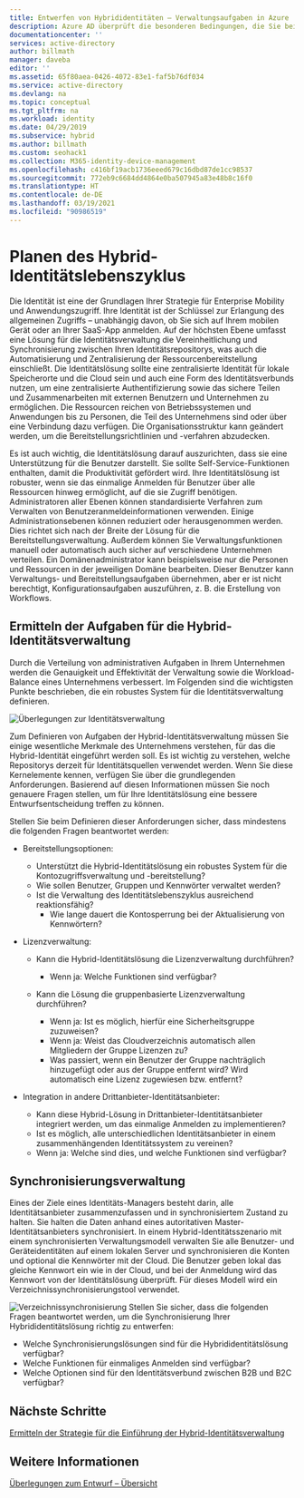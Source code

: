 ```yaml
---
title: Entwerfen von Hybrididentitäten – Verwaltungsaufgaben in Azure | Microsoft-Dokumentation
description: Azure AD überprüft die besonderen Bedingungen, die Sie beim Authentifizieren des Benutzers und vor dem Gewähren des Zugriffs auf die Anwendung mit der bedingten Zugriffssteuerung auswählen.
documentationcenter: ''
services: active-directory
author: billmath
manager: daveba
editor: ''
ms.assetid: 65f80aea-0426-4072-83e1-faf5b76df034
ms.service: active-directory
ms.devlang: na
ms.topic: conceptual
ms.tgt_pltfrm: na
ms.workload: identity
ms.date: 04/29/2019
ms.subservice: hybrid
ms.author: billmath
ms.custom: seohack1
ms.collection: M365-identity-device-management
ms.openlocfilehash: c416bf19acb1736eeed679c16dbd87de1cc98537
ms.sourcegitcommit: 772eb9c6684dd4864e0ba507945a83e48b8c16f0
ms.translationtype: HT
ms.contentlocale: de-DE
ms.lasthandoff: 03/19/2021
ms.locfileid: "90986519"
---
```

# <a name="plan-for-hybrid-identity-lifecycle"></a>Planen des Hybrid-Identitätslebenszyklus
Die Identität ist eine der Grundlagen Ihrer Strategie für Enterprise Mobility und Anwendungszugriff. Ihre Identität ist der Schlüssel zur Erlangung des allgemeinen Zugriffs – unabhängig davon, ob Sie sich auf Ihrem mobilen Gerät oder an Ihrer SaaS-App anmelden. Auf der höchsten Ebene umfasst eine Lösung für die Identitätsverwaltung die Vereinheitlichung und Synchronisierung zwischen Ihren Identitätsrepositorys, was auch die Automatisierung und Zentralisierung der Ressourcenbereitstellung einschließt. Die Identitätslösung sollte eine zentralisierte Identität für lokale Speicherorte und die Cloud sein und auch eine Form des Identitätsverbunds nutzen, um eine zentralisierte Authentifizierung sowie das sichere Teilen und Zusammenarbeiten mit externen Benutzern und Unternehmen zu ermöglichen. Die Ressourcen reichen von Betriebssystemen und Anwendungen bis zu Personen, die Teil des Unternehmens sind oder über eine Verbindung dazu verfügen. Die Organisationsstruktur kann geändert werden, um die Bereitstellungsrichtlinien und -verfahren abzudecken.

Es ist auch wichtig, die Identitätslösung darauf auszurichten, dass sie eine Unterstützung für die Benutzer darstellt. Sie sollte Self-Service-Funktionen enthalten, damit die Produktivität gefördert wird. Ihre Identitätslösung ist robuster, wenn sie das einmalige Anmelden für Benutzer über alle Ressourcen hinweg ermöglicht, auf die sie Zugriff benötigen. Administratoren aller Ebenen können standardisierte Verfahren zum Verwalten von Benutzeranmeldeinformationen verwenden. Einige Administrationsebenen können reduziert oder herausgenommen werden. Dies richtet sich nach der Breite der Lösung für die Bereitstellungsverwaltung. Außerdem können Sie Verwaltungsfunktionen manuell oder automatisch auch sicher auf verschiedene Unternehmen verteilen. Ein Domänenadministrator kann beispielsweise nur die Personen und Ressourcen in der jeweiligen Domäne bearbeiten. Dieser Benutzer kann Verwaltungs- und Bereitstellungsaufgaben übernehmen, aber er ist nicht berechtigt, Konfigurationsaufgaben auszuführen, z. B. die Erstellung von Workflows.

## <a name="determine-hybrid-identity-management-tasks"></a>Ermitteln der Aufgaben für die Hybrid-Identitätsverwaltung
Durch die Verteilung von administrativen Aufgaben in Ihrem Unternehmen werden die Genauigkeit und Effektivität der Verwaltung sowie die Workload-Balance eines Unternehmens verbessert. Im Folgenden sind die wichtigsten Punkte beschrieben, die ein robustes System für die Identitätsverwaltung definieren.

 ![Überlegungen zur Identitätsverwaltung](./media/plan-hybrid-identity-design-considerations/Identity_management_considerations.png)

Zum Definieren von Aufgaben der Hybrid-Identitätsverwaltung müssen Sie einige wesentliche Merkmale des Unternehmens verstehen, für das die Hybrid-Identität eingeführt werden soll. Es ist wichtig zu verstehen, welche Repositorys derzeit für Identitätsquellen verwendet werden. Wenn Sie diese Kernelemente kennen, verfügen Sie über die grundlegenden Anforderungen. Basierend auf diesen Informationen müssen Sie noch genauere Fragen stellen, um für Ihre Identitätslösung eine bessere Entwurfsentscheidung treffen zu können.  

Stellen Sie beim Definieren dieser Anforderungen sicher, dass mindestens die folgenden Fragen beantwortet werden:

* Bereitstellungsoptionen: 
  
  * Unterstützt die Hybrid-Identitätslösung ein robustes System für die Kontozugriffsverwaltung und -bereitstellung?
  * Wie sollen Benutzer, Gruppen und Kennwörter verwaltet werden?
  * Ist die Verwaltung des Identitätslebenszyklus ausreichend reaktionsfähig? 
    * Wie lange dauert die Kontosperrung bei der Aktualisierung von Kennwörtern?
* Lizenzverwaltung: 
  
  * Kann die Hybrid-Identitätslösung die Lizenzverwaltung durchführen?
    * Wenn ja: Welche Funktionen sind verfügbar?
  * Kann die Lösung die gruppenbasierte Lizenzverwaltung durchführen? 
  
    * Wenn ja: Ist es möglich, hierfür eine Sicherheitsgruppe zuzuweisen? 
    * Wenn ja: Weist das Cloudverzeichnis automatisch allen Mitgliedern der Gruppe Lizenzen zu? 
    * Was passiert, wenn ein Benutzer der Gruppe nachträglich hinzugefügt oder aus der Gruppe entfernt wird? Wird automatisch eine Lizenz zugewiesen bzw. entfernt? 
* Integration in andere Drittanbieter-Identitätsanbieter:
  * Kann diese Hybrid-Lösung in Drittanbieter-Identitätsanbieter integriert werden, um das einmalige Anmelden zu implementieren?
  * Ist es möglich, alle unterschiedlichen Identitätsanbieter in einem zusammenhängenden Identitätssystem zu vereinen?
  * Wenn ja: Welche sind dies, und welche Funktionen sind verfügbar?

## <a name="synchronization-management"></a>Synchronisierungsverwaltung
Eines der Ziele eines Identitäts-Managers besteht darin, alle Identitätsanbieter zusammenzufassen und in synchronisiertem Zustand zu halten. Sie halten die Daten anhand eines autoritativen Master-Identitätsanbieters synchronisiert. In einem Hybrid-Identitätsszenario mit einem synchronisierten Verwaltungsmodell verwalten Sie alle Benutzer- und Geräteidentitäten auf einem lokalen Server und synchronisieren die Konten und optional die Kennwörter mit der Cloud. Die Benutzer geben lokal das gleiche Kennwort ein wie in der Cloud, und bei der Anmeldung wird das Kennwort von der Identitätslösung überprüft. Für dieses Modell wird ein Verzeichnissynchronisierungstool verwendet.

![Verzeichnissynchronisierung](./media/plan-hybrid-identity-design-considerations/Directory_synchronization.png) Stellen Sie sicher, dass die folgenden Fragen beantwortet werden, um die Synchronisierung Ihrer Hybrididentitätslösung richtig zu entwerfen:
*    Welche Synchronisierungslösungen sind für die Hybrididentitätslösung verfügbar?
*    Welche Funktionen für einmaliges Anmelden sind verfügbar?
*    Welche Optionen sind für den Identitätsverbund zwischen B2B und B2C verfügbar?

## <a name="next-steps"></a>Nächste Schritte
[Ermitteln der Strategie für die Einführung der Hybrid-Identitätsverwaltung](plan-hybrid-identity-design-considerations-lifecycle-adoption-strategy.md)

## <a name="see-also"></a>Weitere Informationen
[Überlegungen zum Entwurf – Übersicht](plan-hybrid-identity-design-considerations-overview.md)

